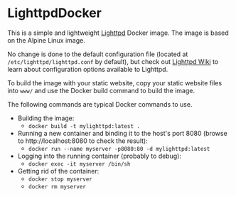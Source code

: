 # LighttpdDocker

This is a simple and lightweight [Lighttpd](https://www.lighttpd.net) Docker image. The image is based on the Alpine Linux image.

No change is done to the default configuration file (located at `/etc/lighttpd/lighttpd.conf` by default), but check out [Lighttpd Wiki](https://redmine.lighttpd.net/projects/lighttpd/wiki/Docs_ConfigurationOptions) to learn about configuration options available to Lighttpd.

To build the image with your static website, copy your static website files into `www/` and use the Docker build command to build the image.

The following commands are typical Docker commands to use.
- Building the image:
    - `docker build -t mylighttpd:latest .`
- Running a new container and binding it to the host's port 8080 (browse to http://localhost:8080 to check the result):
    - `docker run --name myserver -p8080:80 -d mylighttpd:latest`
- Logging into the running container (probably to debug):
    - `docker exec -it myserver /bin/sh`
- Getting rid of the container:
    - `docker stop myserver`
    - `docker rm myserver`